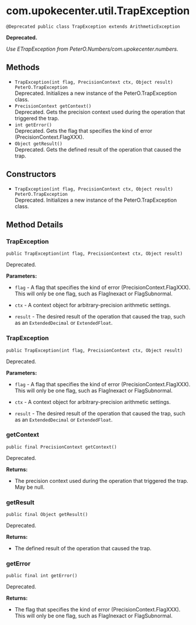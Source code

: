 # com.upokecenter.util.TrapException

    @Deprecated public class TrapException extends ArithmeticException

<strong>Deprecated.</strong>&nbsp;
<div class='block'><i>Use ETrapException from PeterO.Numbers/com.upokecenter.numbers.</i></div>

## Methods

* `TrapException(int flag,
             PrecisionContext ctx,
             Object result) PeterO.TrapException`<br>
 Deprecated.  Initializes a new instance of the PeterO.TrapException class.
* `PrecisionContext getContext()`<br>
 Deprecated.  Gets the precision context used during the operation that triggered the
 trap.
* `int getError()`<br>
 Deprecated.  Gets the flag that specifies the kind of error (PrecisionContext.FlagXXX).
* `Object getResult()`<br>
 Deprecated.  Gets the defined result of the operation that caused the trap.

## Constructors

* `TrapException(int flag,
             PrecisionContext ctx,
             Object result) PeterO.TrapException`<br>
 Deprecated.  Initializes a new instance of the PeterO.TrapException class.

## Method Details

### TrapException
    public TrapException(int flag, PrecisionContext ctx, Object result)
Deprecated.&nbsp;

**Parameters:**

* <code>flag</code> - A flag that specifies the kind of error
 (PrecisionContext.FlagXXX). This will only be one flag, such as
 FlagInexact or FlagSubnormal.

* <code>ctx</code> - A context object for arbitrary-precision arithmetic settings.

* <code>result</code> - The desired result of the operation that caused the trap, such
 as an <code>ExtendedDecimal</code> or <code>ExtendedFloat</code>.

### TrapException
    public TrapException(int flag, PrecisionContext ctx, Object result)
Deprecated.&nbsp;

**Parameters:**

* <code>flag</code> - A flag that specifies the kind of error
 (PrecisionContext.FlagXXX). This will only be one flag, such as
 FlagInexact or FlagSubnormal.

* <code>ctx</code> - A context object for arbitrary-precision arithmetic settings.

* <code>result</code> - The desired result of the operation that caused the trap, such
 as an <code>ExtendedDecimal</code> or <code>ExtendedFloat</code>.

### getContext
    public final PrecisionContext getContext()
Deprecated.&nbsp;

**Returns:**

* The precision context used during the operation that triggered the
 trap. May be null.

### getResult
    public final Object getResult()
Deprecated.&nbsp;

**Returns:**

* The defined result of the operation that caused the trap.

### getError
    public final int getError()
Deprecated.&nbsp;

**Returns:**

* The flag that specifies the kind of error
 (PrecisionContext.FlagXXX). This will only be one flag, such as
 FlagInexact or FlagSubnormal.
